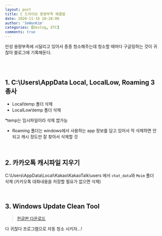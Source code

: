 ```yaml
---
layout: post
title: C 드라이브 용량부족 해결법
date: 2020-11-16 10:28:00
author: 'SeWonKim'
categories: [Devlog, ETC]
comments: true
---
```


만성 용량부족에 시달리고 있어서 종종 청소해주는데 청소할 때마다 구글링하는 것이 귀찮아 블로그에 기록해둔다.

&nbsp;  
&nbsp;

## 1. C:\Users\AppData Local, LocalLow, Roaming 3총사

- Local\temp 폴더 삭제
- LocalLow\temp 폴더 삭제

\*temp는 임시파일이라 삭제 쌉가능

- Roaming 폴더는 windows에서 사용하는 app 정보를 담고 있어서 막 삭제하면 안되고 캐시 정도만 잘 찾아서 삭제할 것

&nbsp;

## 2. 카카오톡 캐시파일 지우기

C:\Users\AppData\Local\Kakao\KakaoTalk\users 에서 `chat_data`와 `Moim` 폴더 삭제 (카카오톡 대화내용을 저장할 필요가 없으면 삭제)

&nbsp;

## 3. Windows Update Clean Tool

> [한글판 다운로드](https://extrememanual.net/6099)

다 귀찮다 프로그램으로 자동 청소 시키자...!

&nbsp;
&nbsp;
